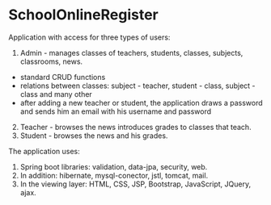 # SchoolOnlineRegister

Application with access for three types of users:
  1. Admin - manages classes of teachers, students, classes, subjects, classrooms, news.
  - standard CRUD functions
  - relations between classes: subject - teacher, student - class, subject - class and many other
  - after adding a new teacher or student, the application draws a password and sends him an email with his username and password
  2. Teacher - browses the news introduces grades to classes that teach.
  3. Student - browses the news and his grades.

The application uses:
  1. Spring boot libraries: validation, data-jpa, security, web.
  2. In addition: hibernate, mysql-conector, jstl, tomcat, mail.
  3. In the viewing layer: HTML, CSS, JSP, Bootstrap, JavaScript, JQuery, ajax.
